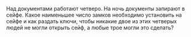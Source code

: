 Над документами работают четверо. На ночь документы запирают в сейфе. Какое наименьшее число замков необходимо установить на сейфе и как раздать ключи, чтобы никакие двое из этих четверых людей не могли открыть сейф, а любые трое могли это сделать?